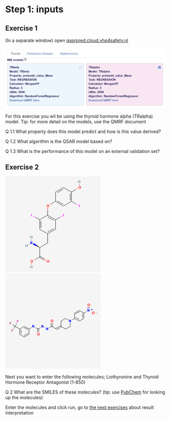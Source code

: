 # Step 1: inputs

## Exercise 1
(In a separate window) open <a href="https://qsprpred.cloud.vhp4safety.nl/" target="_blank">qsprpred.cloud.vhp4safety.nl</a>

![image](Model_containers.png)

For this exercise you wil be using the thyroid hormone alpha (TRalpha) model. Tip: for more detail on the models, use the QMRF document

Q 1.1 What property does this model predict and how is this value derived?

Q 1.2 What algorithm is the QSAR model based on?

Q 1.3 What is the performance of this model on an external validation set?

## Exercise 2

![image](Liothyronine.png)  ![image](1-850.png)

Next you want to enter the following molecules; Liothyronine and Thyroid Hormone Receptor Antagonist (1-850)

Q 2 What are the SMILES of these molecules? (tip: use [PubChem](https://pubchem.ncbi.nlm.nih.gov/) for looking up the molecules)

Enter the molecules and click run, go to [the next exercises](https://lindeschoenmaker.github.io/results) about result interpretation

